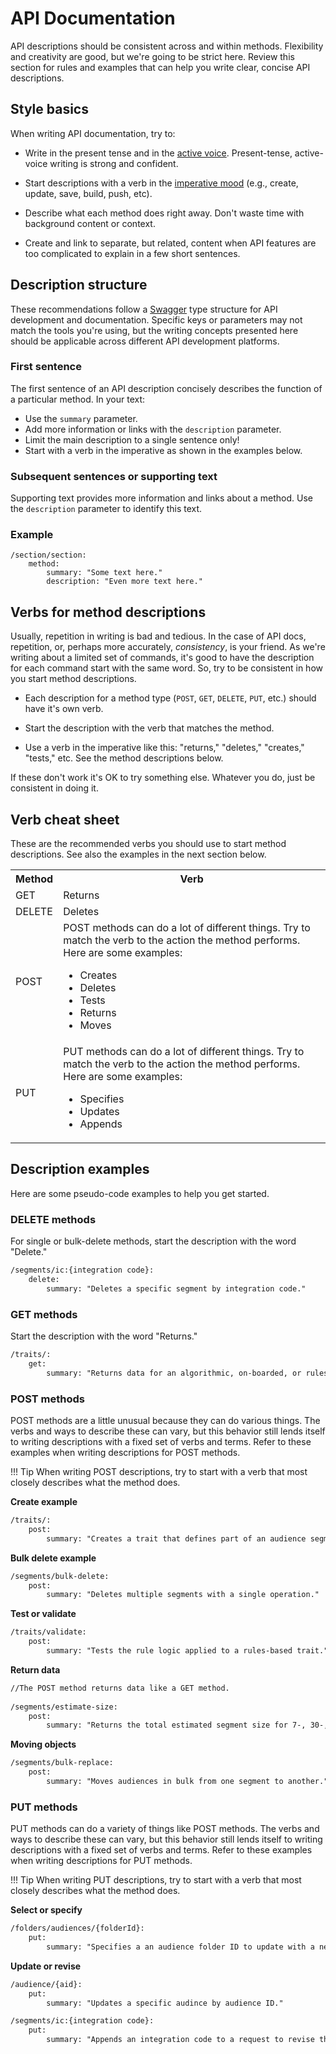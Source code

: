 # API Documentation

API descriptions should be consistent across and within methods. Flexibility and creativity are good, but we're going to be strict here. Review this section for rules and examples that can help you write clear, concise API descriptions.

## Style basics

When writing API documentation, try to:

- Write in the present tense and in the [active voice](https://www.plainlanguage.gov/guidelines/conversational/use-active-voice/). Present-tense, active-voice writing is strong and confident.

- Start descriptions with a verb in the [imperative mood]( https://en.wikipedia.org/wiki/Imperative_mood) (e.g., create, update, save, build, push, etc).

- Describe what each method does right away. Don't waste time with background content or context.

- Create and link to separate, but related, content when API features are too complicated to explain in a few short sentences.

## Description structure

These recommendations follow a [Swagger](https://swagger.io/) type structure for API development and documentation. Specific keys or parameters may not match the tools you're using, but the writing concepts presented here should be applicable across different API development platforms.

### First sentence

The first sentence of an API description concisely describes the function of a particular method. In your text:

- Use the `summary` parameter.
- Add more information or links with the `description` parameter.
- Limit the main description to a single sentence only!
- Start with a verb in the imperative as shown in the examples below.

### Subsequent sentences or supporting text

Supporting text provides more information and links about a method. Use the `description` parameter to identify this text.

### Example

``` text
/section/section:
    method:
        summary: "Some text here."
        description: "Even more text here."
```

## Verbs for method descriptions

Usually, repetition in writing is bad and tedious. In the case of API docs, repetition, or, perhaps more accurately, _consistency_, is your friend. As we're writing about a limited set of commands, it's good to have the description for each command start with the same word. So, try to be consistent in how you start method descriptions.

- Each description for a method type (`POST`, `GET`, `DELETE`, `PUT`, etc.) should have it's own verb.

- Start the description with the verb that matches the method.
- Use a verb in the imperative like this:  "returns," "deletes," "creates," "tests," etc. See the method descriptions below.

If these don't work it's OK to try something else. Whatever you do, just be consistent in doing it.

## Verb cheat sheet

These are the recommended verbs you should use to start method descriptions. See also the examples in the next section below.

<table>
    <tr>
        <th>Method</th>
        <th>Verb</th>
    </tr>
    <tr>
        <td>GET</td>
        <td>Returns</td>
    </tr>
    <tr>
        <td>DELETE</td>
        <td>Deletes</td>
    </tr>
    <tr>
        <td>POST</td>
        <td>POST methods can do a lot of different things. Try to match the verb to the action the method performs. Here are some examples:
        <ul>
            <li>Creates</li>
            <li>Deletes</li>
            <li>Tests</li>
            <li>Returns</li>
            <li>Moves</li>
        </ul>
        </td>
    </tr>
    <tr>
        <td>PUT</td>
        <td>PUT methods can do a lot of different things. Try to match the verb to the action the method performs. Here are some examples:
        <ul>
            <li>Specifies</li>
            <li>Updates</li>
            <li>Appends</li>
        </ul>
        </td>
    </tr>
</table>

## Description examples

Here are some pseudo-code examples to help you get started.

### DELETE methods

For single or bulk-delete methods, start the description with the word "Delete."

``` txt
/segments/ic:{integration code}:
    delete:
        summary: "Deletes a specific segment by integration code."
```

### GET methods

Start the description with the word "Returns."

``` txt
/traits/:
    get:
        summary: "Returns data for an algorithmic, on-boarded, or rules-based trait."
```

### POST methods

POST methods are a little unusual because they can do various things. The verbs and ways to describe these can vary, but this behavior still lends itself to writing descriptions with a fixed set of verbs and terms. Refer to these examples when writing descriptions for POST methods.

!!! Tip
    When writing POST descriptions, try to start with a verb that most closely describes what the method does.

**Create example**

```txt
/traits/:
    post:
        summary: "Creates a trait that defines part of an audience segment."
```

**Bulk delete example**

```txt
/segments/bulk-delete:
    post:
        summary: "Deletes multiple segments with a single operation."
```

**Test or validate**

```txt
/traits/validate:
    post:
        summary: "Tests the rule logic applied to a rules-based trait."
```

**Return data**

```txt
//The POST method returns data like a GET method.
  
/segments/estimate-size:
    post:
        summary: "Returns the total estimated segment size for 7-, 30-, and 60-day intervals."
```

**Moving objects**

```txt
/segments/bulk-replace:
    post:
        summary: "Moves audiences in bulk from one segment to another."
```

### PUT methods

PUT methods can do a variety of things like POST methods. The verbs and ways to describe these can vary, but this behavior still lends itself to writing descriptions with a fixed set of verbs and terms. Refer to these examples when writing descriptions for PUT methods.

!!! Tip
    When writing PUT descriptions, try to start with a verb that most closely describes what the method does.

**Select or specify**

```txt
/folders/audiences/{folderId}:
    put:
        summary: "Specifies a an audience folder ID to update with a new name, description, or move it to another location."
```

**Update or revise**

```txt
/audience/{aid}:
    put:
        summary: "Updates a specific audince by audience ID."
```

```txt
/segments/ic:{integration code}:
    put:
        summary: "Appends an integration code to a request to revise the audience name or description."
```
<!--
## API Documentation and Backstage

API discoverability and API documentation in Backstage is very limited. For information about the current situation, see the Google doc [API discoverability and Backstage][5].
-->

<!-- Reference links

[1]: "imperative mood"
[2]: ../style/hbk_style_tense.md "tense"
[3]: https://www.grammarly.com/blog/active-vs-passive-voice/ "active voice"
[4]: https://swagger.io/ "swagger"
[5]: https://docs.google.com/document/d/1mThzOY73VZBQnMR1cDBarnyB4RPTLqTwqdWvBAmN5zM/edit?usp=sharing "API doc status"
-->